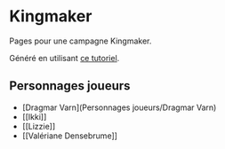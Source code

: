 # Kingmaker

Pages pour une campagne Kingmaker.

Généré en utilisant [ce tutoriel](https://nicolas-van.github.io/easy-markdown-to-github-pages).

## Personnages joueurs
- [Dragmar Varn](Personnages joueurs/Dragmar Varn)
- [[Ikki]]
- [[Lizzie]]
- [[Valériane Densebrume]]
